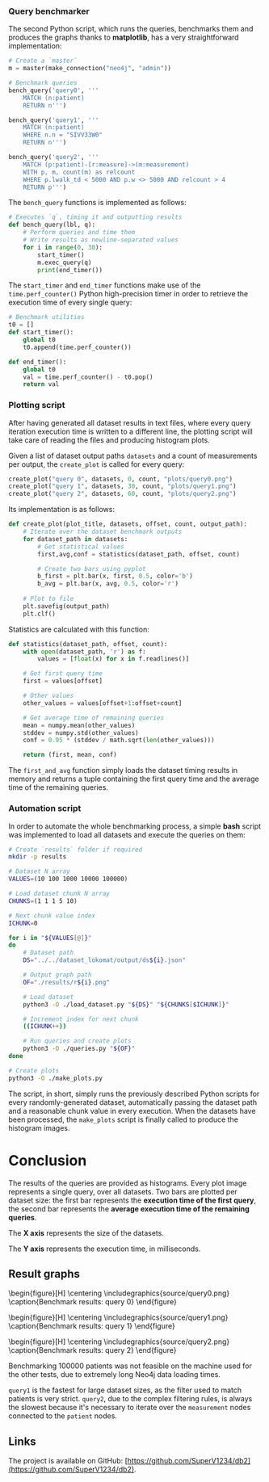 

### Query benchmarker

The second Python script, which runs the queries, benchmarks them and produces the graphs thanks to **matplotlib**, has a very straightforward implementation:

```python
# Create a `master` 
m = master(make_connection("neo4j", "admin"))

# Benchmark queries
bench_query('query0', '''
    MATCH (n:patient)
    RETURN n''')

bench_query('query1', '''
    MATCH (n:patient)
    WHERE n.n = "SIVV33W0"
    RETURN n''')

bench_query('query2', '''
    MATCH (p:patient)-[r:measure]->(m:measurement)
    WITH p, m, count(m) as relcount
    WHERE p.lwalk_td < 5000 AND p.w <> 5000 AND relcount > 4
    RETURN p''')
```

The `bench_query` functions is implemented as follows:

```python
# Executes `q`, timing it and outputting results
def bench_query(lbl, q):
    # Perform queries and time them
    # Write results as newline-separated values
    for i in range(0, 30):
        start_timer()
        m.exec_query(q)
        print(end_timer())
```

The `start_timer` and `end_timer` functions make use of the `time.perf_counter()` Python high-precision timer in order to retrieve the execution time of every single query:

```python
# Benchmark utilities
t0 = []
def start_timer():
    global t0
    t0.append(time.perf_counter())

def end_timer():
    global t0
    val = time.perf_counter() - t0.pop()
    return val
```

### Plotting script

After having generated all dataset results in text files, where every query iteration execution time is written to a different line, the plotting script will take care of reading the files and producing histogram plots.

Given a list of dataset output paths `datasets` and a count of measurements per output, the `create_plot` is called for every query:

```python
create_plot("query 0", datasets, 0, count, "plots/query0.png")
create_plot("query 1", datasets, 30, count, "plots/query1.png")
create_plot("query 2", datasets, 60, count, "plots/query2.png")
```

Its implementation is as follows:

```python
def create_plot(plot_title, datasets, offset, count, output_path):
    # Iterate over the dataset benchmark outputs
    for dataset_path in datasets:
        # Get statistical values
        first,avg,conf = statistics(dataset_path, offset, count)

        # Create two bars using pyplot
        b_first = plt.bar(x, first, 0.5, color='b')
        b_avg = plt.bar(x, avg, 0.5, color='r')
    
    # Plot to file
    plt.savefig(output_path)
    plt.clf()
```

Statistics are calculated with this function:

```python
def statistics(dataset_path, offset, count):
    with open(dataset_path, 'r') as f:
        values = [float(x) for x in f.readlines()]

    # Get first query time
    first = values[offset]

    # Other values
    other_values = values[offset+1:offset+count]

    # Get average time of remaining queries
    mean = numpy.mean(other_values)
    stddev = numpy.std(other_values)
    conf = 0.95 * (stddev / math.sqrt(len(other_values)))

    return (first, mean, conf)
```

The `first_and_avg` function simply loads the dataset timing results in memory and returns a tuple containing the first query time and the average time of the remaining queries.

### Automation script

In order to automate the whole benchmarking process, a simple **bash** script was implemented to load all datasets and execute the queries on them:

```bash
# Create `results` folder if required
mkdir -p results

# Dataset N array
VALUES=(10 100 1000 10000 100000)

# Load dataset chunk N array
CHUNKS=(1 1 1 5 10)

# Next chunk value index
ICHUNK=0

for i in "${VALUES[@]}"
do
    # Dataset path
    DS="../../dataset_lokomat/output/ds${i}.json"

    # Output graph path
    OF="./results/r${i}.png"

    # Load dataset
    python3 -O ./load_dataset.py "${DS}" "${CHUNKS[$ICHUNK]}"

    # Increment index for next chunk
    ((ICHUNK++))

    # Run queries and create plots
    python3 -O ./queries.py "${OF}"
done

# Create plots
python3 -O ./make_plots.py
```

The script, in short, simply runs the previously described Python scripts for every randomly-generated dataset, automatically passing the dataset path and a reasonable chunk value in every execution. When the datasets have been processed, the `make_plots` script is finally called to produce the histogram images.


# Conclusion

The results of the queries are provided as histograms. Every plot image represents a single query, over all datasets. Two bars are plotted per dataset size: the first bar represents the **execution time of the first query**, the second bar represents the **average execution time of the remaining queries**.

The **X axis** represents the size of the datasets.

The **Y axis** represents the execution time, in milliseconds.

## Result graphs

\begin{figure}[H]
\centering
\includegraphics{source/query0.png}
\caption{Benchmark results: query 0}
\end{figure}

\begin{figure}[H]
\centering
\includegraphics{source/query1.png}
\caption{Benchmark results: query 1}
\end{figure}

\begin{figure}[H]
\centering
\includegraphics{source/query2.png}
\caption{Benchmark results: query 2}
\end{figure}

Benchmarking 100000 patients was not feasible on the machine used for the other tests, due to extremely long Neo4j data loading times.

`query1` is the fastest for large dataset sizes, as the filter used to match patients is very strict. `query2`, due to the complex filtering rules, is always the slowest because it's necessary to iterate over the `measurement` nodes connected to the `patient` nodes.


## Links

The project is available on GitHub: [https://github.com/SuperV1234/db2](https://github.com/SuperV1234/db2).